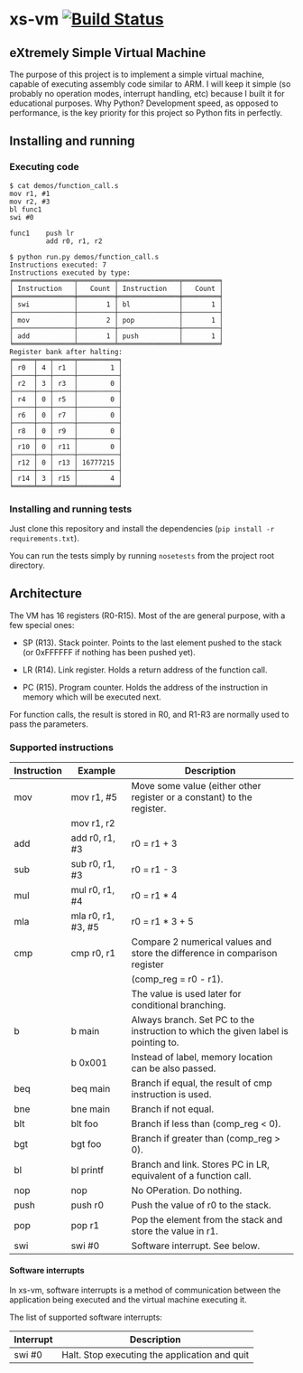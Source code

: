 # xs-vm [![Build Status](https://travis-ci.org/GedRap/xs-vm.svg)](https://travis-ci.org/GedRap/xs-vm)
## eXtremely Simple Virtual Machine

The purpose of this project is to implement a simple virtual machine, capable of executing assembly code similar to ARM.
I will keep it simple (so probably no operation modes, interrupt handling, etc) because I built it for educational
 purposes. Why Python? Development speed, as opposed to performance, is the key priority for this project so Python
 fits in perfectly.
 
## Installing and running
 
### Executing code

```
$ cat demos/function_call.s
mov r1, #1
mov r2, #3
bl func1
swi #0

func1    push lr
         add r0, r1, r2
         
$ python run.py demos/function_call.s
Instructions executed: 7
Instructions executed by type:
╒═══════════════╤═════════╤═══════════════╤═════════╕
│ Instruction   │   Count │ Instruction   │   Count │
╞═══════════════╪═════════╪═══════════════╪═════════╡
│ swi           │       1 │ bl            │       1 │
├───────────────┼─────────┼───────────────┼─────────┤
│ mov           │       2 │ pop           │       1 │
├───────────────┼─────────┼───────────────┼─────────┤
│ add           │       1 │ push          │       1 │
╘═══════════════╧═════════╧═══════════════╧═════════╛
Register bank after halting:
╒═════╤═══╤═════╤══════════╕
│ r0  │ 4 │ r1  │        1 │
├─────┼───┼─────┼──────────┤
│ r2  │ 3 │ r3  │        0 │
├─────┼───┼─────┼──────────┤
│ r4  │ 0 │ r5  │        0 │
├─────┼───┼─────┼──────────┤
│ r6  │ 0 │ r7  │        0 │
├─────┼───┼─────┼──────────┤
│ r8  │ 0 │ r9  │        0 │
├─────┼───┼─────┼──────────┤
│ r10 │ 0 │ r11 │        0 │
├─────┼───┼─────┼──────────┤
│ r12 │ 0 │ r13 │ 16777215 │
├─────┼───┼─────┼──────────┤
│ r14 │ 3 │ r15 │        4 │
╘═════╧═══╧═════╧══════════╛
```

### Installing and running tests

Just clone this repository and install the dependencies (`pip install -r requirements.txt`).

You can run the tests simply by running `nosetests` from the project root directory.

## Architecture

The VM has 16 registers (R0-R15). Most of the are general purpose, with a few special ones:

* SP (R13). Stack pointer. Points to the last element pushed to the stack (or 0xFFFFFF if nothing has been pushed yet).

* LR (R14). Link register. Holds a return address of the function call.

* PC (R15). Program counter. Holds the address of the instruction in memory which will be executed next.

For function calls, the result is stored in R0, and R1-R3 are normally used to pass the parameters.

### Supported instructions

| Instruction | Example            | Description                                                                       |
|-------------|--------------------|-----------------------------------------------------------------------------------|
| mov         | mov r1, #5         | Move some value (either other register or a constant) to the register.            |
|             | mov r1, r2         |                                                                                   |
| add         | add r0, r1, #3     | r0 = r1 + 3                                                                       |
| sub         | sub r0, r1, #3     | r0 = r1 - 3                                                                       |
| mul         | mul r0, r1, #4     | r0 = r1 * 4                                                                       |
| mla         | mla r0, r1, #3, #5 | r0 = r1 * 3 + 5                                                                   |
| cmp         | cmp r0, r1         | Compare 2 numerical values and store the difference in comparison register        |
|             |                    | (comp_reg = r0 - r1).                                                             |
|             |                    | The value is used later for conditional branching.                                |
| b           | b main             | Always branch. Set PC to the instruction to which the given label is pointing to. |
|             | b 0x001            | Instead of label, memory location can be also passed.                             |
| beq         | beq main           | Branch if equal, the result of cmp instruction is used.                           |
| bne         | bne main           | Branch if not equal.                                                              |
| blt         | blt foo            | Branch if less than (comp_reg < 0).                                               |
| bgt         | bgt foo            | Branch if greater than (comp_reg > 0).                                            |
| bl          | bl printf          | Branch and link. Stores PC in LR, equivalent of a function call.                  |
| nop         | nop                | No OPeration. Do nothing.                                                         |
| push        | push r0            | Push the value of r0 to the stack.                                                |
| pop         | pop r1             | Pop the element from the stack and store the value in r1.                         |
| swi         | swi #0             | Software interrupt. See below.                                                    |

#### Software interrupts

In xs-vm, software interrupts is a method of communication between the application being executed and the virtual 
machine executing it.

The list of supported software interrupts:

| Interrupt | Description                                   |
|-----------|-----------------------------------------------|
| swi #0    | Halt. Stop executing the application and quit |
